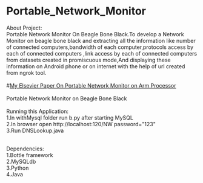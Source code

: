 # Portable_Network_Monitor
About Project:<br/>
Portable Network Monitor On Beagle Bone Black.To develop a Network Monitor on beagle bone black and extracting all the information like number of connected computers,bandwidth of each computer,protocols access by each of connected computers ,link access by each of connected computers from datasets created in promiscuous mode,And displaying these information on Android phone or on internet with the help of url created from ngrok tool. 
<br/><br/>
#<a href="http://www.sciencedirect.com/science/article/pii/S1877050916316295">My Elsevier Paper On Portable Network Monitor on Arm Processor<br/><br/>
</a>
Portable Network Monitor on Beagle Bone Black <br/>
 <br/>
Running this Application: <br/>
1.In withMysql folder run b.py after starting MySQL <br/>
2.In browser open  http://localhost:120/NW password="123"  <br/>
3.Run  DNSLookup.java <br/>
 <br/>
 
Dependencies: <br/>
1.Bottle framework <br/>
2.MySQLdb <br/>
3.Python <br/>
4.Java <br/>



